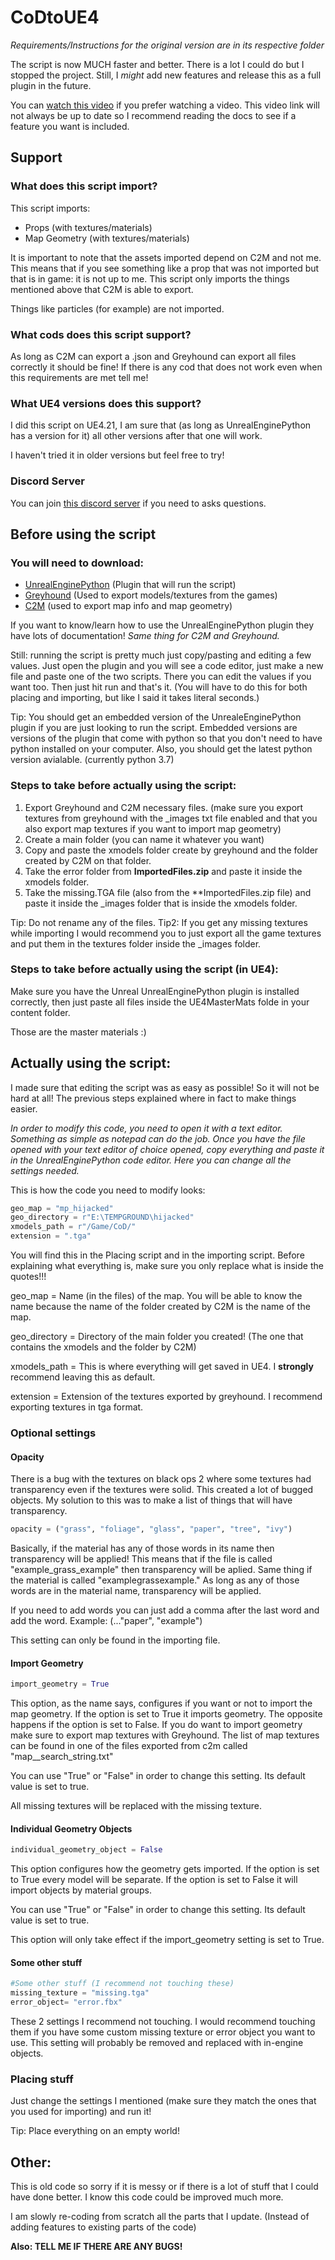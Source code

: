# CoDtoUE4
*Requirements/Instructions for the original version are in its respective folder*

The script is now MUCH faster and better. There is a lot I could do but I stopped the project. Still, I *might* add new features and release this as a full plugin in the future.

You can [watch this video](https://youtu.be/AvXxwxTRKUs) if you prefer watching a video. This video link will not always be up to date so I recommend reading the docs to see if a feature you want is included.

## Support

### What does this script import?

This script imports:
- Props (with textures/materials)
- Map Geometry (with textures/materials)

It is important to note that the assets imported depend on C2M and not me. This means that if you see something like a prop that was not imported but that is in game: it is not up to me. This script only imports the things mentioned above that C2M is able to export.

Things like particles (for example) are not imported.

### What cods does this script support?

As long as C2M can export a .json and Greyhound can export all files correctly it should be fine! If there is any cod that does not work even when this requirements are met tell me!

### What UE4 versions does this support?

I did this script on UE4.21, I am sure that (as long as UnrealEnginePython has a version for it) all other versions after that one will work.

I haven't tried it in older versions but feel free to try!

### Discord Server

You can join [this discord server](https://discord.gg/c3eYJPM) if you need to asks questions.

## Before using the script

### You will need to download:

- [UnrealEnginePython](https://github.com/20tab/UnrealEnginePython) (Plugin that will run the script)
- [Greyhound](https://github.com/Scobalula/Greyhound/releases) (Used to export models/textures from the games)
- [C2M](https://github.com/sheilan102/C2M) (used to export map info and map geometry)

If you want to know/learn how to use the UnrealEnginePython plugin they have lots of documentation! *Same thing for C2M and Greyhound.*

Still: running the script is pretty much just copy/pasting and editing a few values. Just open the plugin and you will see a code editor, just make a new file and paste one of the two scripts. There you can edit the values if you want too. Then just hit run and that's it. (You will have to do this for both placing and importing, but like I said it takes literal seconds.)

Tip: You should get an embedded version of the UnrealeEnginePython plugin if you are just looking to run the script. Embedded versions are versions of the plugin that come with python so that you don't need to have python installed on your computer. Also, you should get the latest python version avialable. (currently python 3.7)

### Steps to take before actually using the script:

1. Export Greyhound and C2M necessary files. (make sure you export textures from greyhound with the _images txt file enabled and that you also export map textures if you want to import map geometry)
2. Create a main folder (you can name it whatever you want)
3. Copy and paste the xmodels folder create by greyhound and the folder created by C2M on that folder.
4. Take the error folder from **ImportedFiles.zip** and paste it inside the xmodels folder.
5. Take the missing.TGA file (also from the **ImportedFiles.zip file) and paste it inside the _images folder that is inside the xmodels folder.

Tip: Do not rename any of the files.
Tip2: If you get any missing textures while importing I would recommend you to just export all the game textures and put them in the textures folder inside the _images folder.

### Steps to take before actually using the script (in UE4):

Make sure you have the Unreal UnrealEnginePython plugin is installed correctly, then just paste all files inside the UE4MasterMats folde in your content folder.

Those are the master materials :)

## Actually using the script:

I made sure that editing the script was as easy as possible! So it will not be hard at all! The previous steps explained where in fact to make things easier.

*In order to modify this code, you need to open it with a text editor. Something as simple as notepad can do the job. Once you have the file opened with your text editor of choice opened, copy everything and paste it in the UnrealEnginePython code editor. Here you can change all the settings needed.*

This is how the code you need to modify looks:

```python
geo_map = "mp_hijacked"
geo_directory = r"E:\TEMPGROUND\hijacked"
xmodels_path = r"/Game/CoD/"
extension = ".tga"
```

You will find this in the Placing script and in the importing script.
Before explaining what everything is, make sure you only replace what is inside the quotes!!!

geo_map = Name (in the files) of the map. You will be able to know the name because the name of the folder created by C2M is the name of the map.

geo_directory = Directory of the main folder you created! (The one that contains the xmodels and the folder by C2M)

xmodels_path = This is where everything will get saved in UE4. I **strongly** recommend leaving this as default.

extension = Extension of the textures exported by greyhound. I recommend exporting textures in tga format.

### Optional settings

#### Opacity

There is a bug with the textures on black ops 2 where some textures had transparency even if the textures were solid. This created a lot of bugged objects. My solution to this was to make a list of things that will have transparency.

```python
opacity = ("grass", "foliage", "glass", "paper", "tree", "ivy")
```


Basically, if the material has any of those words in its name then transparency will be applied! This means that if the file is called "example_grass_example" then transparency will be aplied. Same thing if the material is called "examplegrassexample." As long as any of those words are in the material name, transparency will be applied.

If you need to add words you can just add a comma after the last word and add the word. Example: (..."paper", "example")

This setting can only be found in the importing file.

#### Import Geometry

```python
import_geometry = True
````

This option, as the name says, configures if you want or not to import the map geometry. If the option is set to True it imports geometry. The opposite happens if the option is set to False. If you do want to import geometry make sure to export map textures with Greyhound. The list of map textures can be found in one of the files exported from c2m called "map__search_string.txt"

You can use "True" or "False" in order to change this setting. Its default value is set to true.

All missing textures will be replaced with the missing texture.

#### Individual Geometry Objects

```python
individual_geometry_object = False
```

This option configures how the geometry gets imported. If the option is set to True every model will be separate. If the option is set to False it will import objects by material groups.

You can use "True" or "False" in order to change this setting. Its default value is set to true.

This option will only take effect if the import_geometry setting is set to True.

#### Some other stuff

```python
#Some other stuff (I recommend not touching these)
missing_texture = "missing.tga"
error_object= "error.fbx"
```

These 2 settings I recommend not touching. I would recommend touching them if you have some custom missing texture or error object you want to use. This setting will probably be removed and replaced with in-engine objects.

### Placing stuff

Just change the settings I mentioned (make sure they match the ones that you used for importing) and run it!

Tip: Place everything on an empty world!

## Other:

This is old code so sorry if it is messy or if there is a lot of stuff that I could have done better. I know this code could be improved much more. 

I am slowly re-coding from scratch all the parts that I update. (Instead of adding features to existing parts of the code)

**Also: TELL ME IF THERE ARE ANY BUGS!**
